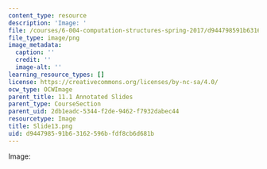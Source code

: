 ```yaml
---
content_type: resource
description: 'Image: '
file: /courses/6-004-computation-structures-spring-2017/d944798591b63162596bfdf8cb6d681b_Slide13.png
file_type: image/png
image_metadata:
  caption: ''
  credit: ''
  image-alt: ''
learning_resource_types: []
license: https://creativecommons.org/licenses/by-nc-sa/4.0/
ocw_type: OCWImage
parent_title: 11.1 Annotated Slides
parent_type: CourseSection
parent_uid: 2db1eadc-5344-f2de-9462-f7932dabec44
resourcetype: Image
title: Slide13.png
uid: d9447985-91b6-3162-596b-fdf8cb6d681b
---
```

Image: 
